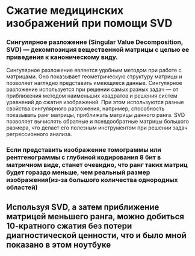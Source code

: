 # Сжатие медицинских изображений при помощи SVD
### Сингулярное разложение (Singular Value Decomposition, SVD) — декомпозиция вещественной матрицы с целью ее приведения к каноническому виду.
Сингулярное разложение является удобным методом при работе с матрицами. Оно показывает геометрическую структуру матрицы и позволяет наглядно
представить имеющиеся данные. Сингулярное разложение используется при решении самых разных задач — от приближения методом наименьших квадратов 
и решения систем уравнений до сжатия изображений. При этом используются разные свойства сингулярного разложения, например, способность показывать
ранг матрицы, приближать матрицы данного ранга. SVD позволяет вычислять обратные и псевдообратные матрицы большого размера, что делает его полезным 
инструментом при решении задач регрессионного анализа.
### Если представить изображение томограммы или рентгенограммы с глубиной кодирования 8 бит в матричном виде, станет очевидно, что pанг таких матриц будет гораздо меньше, чем реальный размер изображения(из-за большого количества однородных областей)
## Используя SVD, а затем приближение матрицей меньшего ранга, можно добиться 10-кратного сжатия без потери диагностической ценности, что и было мной показано в этом ноутбуке

